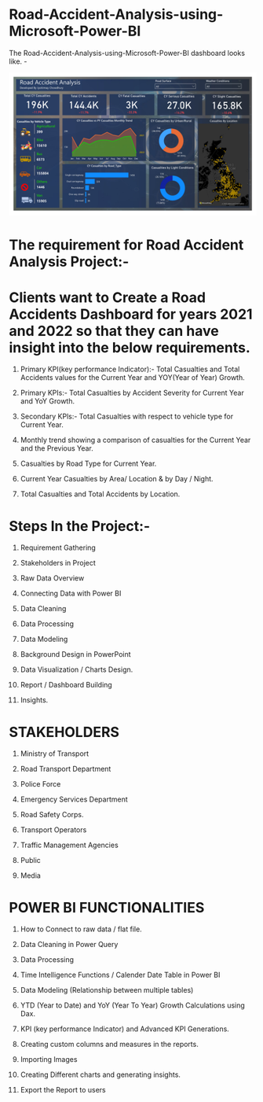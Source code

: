# Road-Accident-Analysis-using-Microsoft-Power-BI

The Road-Accident-Analysis-using-Microsoft-Power-BI dashboard looks like. - 

![DashboardPreview](https://github.com/Jyotirmay-Chowdhury/Road-Accident-Analysis-using-Microsoft-Power-BI/blob/main/Road-Accident-Analysis.jpg)

# The requirement for Road Accident Analysis Project:-

# Clients want to Create a Road Accidents Dashboard for years 2021 and 2022 so that they can have insight into the below requirements.

1) Primary KPI(key performance Indicator):- Total Casualties and Total Accidents values for the Current Year and YOY(Year of Year) Growth.

2) Primary KPIs:- Total Casualties by Accident Severity for Current Year and YoY Growth.

3) Secondary KPls:- Total Casualties with respect to vehicle type for Current Year.

4) Monthly trend showing a comparison of casualties for the Current Year and the Previous Year.

5) Casualties by Road Type for Current Year.

6) Current Year Casualties by Area/ Location & by Day / Night.

7) Total Casualties and Total Accidents by Location.


# Steps In the Project:- 
1) Requirement Gathering 

2) Stakeholders in Project 

3) Raw Data Overview 

4) Connecting Data with Power BI

5) Data Cleaning 

6) Data Processing

7) Data Modeling 

8) Background Design in PowerPoint 

9) Data Visualization / Charts Design. 
10) Report / Dashboard Building 

11) Insights.



# STAKEHOLDERS 

1) Ministry of Transport 

2) Road Transport Department 

3) Police Force

4) Emergency Services Department 

5) Road Safety Corps.

6) Transport Operators 

7) Traffic Management Agencies

8) Public 

9) Media








# POWER BI FUNCTIONALITIES

1) How to Connect to raw data / flat file.

2) Data Cleaning in Power Query 

3) Data Processing 

4) Time Intelligence Functions / Calender Date Table in Power BI

5) Data Modeling (Relationship between multiple tables)

6) YTD (Year to Date) and YoY (Year To Year) Growth Calculations using Dax.

7) KPI (key performance Indicator) and Advanced KPI Generations.

8) Creating custom columns and measures in the reports.

9) Importing Images

10) Creating Different charts and generating insights.

11) Export the Report to users




